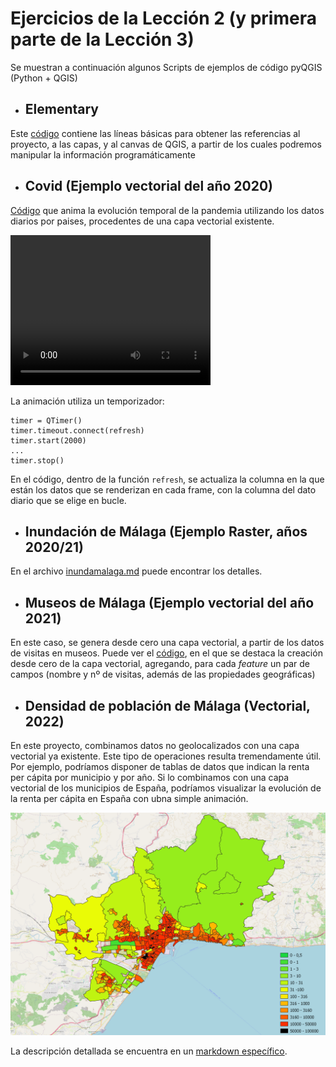 # Ejercicios de la Lección 2 (y primera parte de la Lección 3)

Se muestran a continuación algunos Scripts de ejemplos de código pyQGIS (Python + QGIS)

* ## Elementary

Este [código](elementary.py) contiene las líneas básicas para obtener las referencias al proyecto, a las capas, y al canvas de QGIS, a partir de los cuales podremos manipular la información programáticamente

* ## Covid (Ejemplo vectorial del año 2020)

[Código](covid.py) que anima la evolución temporal de la pandemia utilizando los datos diarios por paises, procedentes de una capa vectorial existente.

<video width="320" height="240" controls>
  <source src="img\\covid_000.mp4" type="video/mp4">
</video>

La animación utiliza un temporizador:
```
timer = QTimer()
timer.timeout.connect(refresh)
timer.start(2000)
...
timer.stop()
```
En el código, dentro de la función ```refresh```, se actualiza la columna en la que están los datos que se renderizan en cada frame, con la columna del dato diario que se elige en bucle.

* ## Inundación de Málaga (Ejemplo Raster, años 2020/21)

En el archivo [inundamalaga.md](inundamalaga.md) puede encontrar los detalles. 

* ## Museos de Málaga (Ejemplo vectorial del año 2021)

En este caso, se genera desde cero una capa vectorial,  a partir de los datos de visitas en museos. Puede ver el [código](museos.py), en el que se destaca la creación desde cero de la capa vectorial, agregando, para cada _feature_ un par de campos (nombre y nº de visitas, además de las propiedades geográficas)

* ## Densidad de población de Málaga (Vectorial, 2022)

En este proyecto, combinamos datos no geolocalizados con una capa vectorial ya existente. Este tipo de operaciones resulta tremendamente útil. Por ejemplo, podríamos disponer de tablas de datos que indican la renta per cápita por municipio y por año. Si lo combinamos con una capa vectorial de los municipios de España, podríamos visualizar la evolución de la renta per cápita en España con ubna simple animación. 

<img src=img/composicion.png>

La descripción detallada se encuentra en un [markdown específico](densidadmalaga.md).
